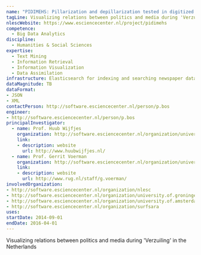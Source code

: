```yaml
---
name: "PIDIMEHS: Pillarization and depillarization tested in digitized media historical sources"
tagLine: Visualizing relations between politics and media during 'Verzuiling' in the Netherlands
nlescWebsite: https://www.esciencecenter.nl/project/pidimehs
competence:
  - Big Data Analytics
discipline:
  - Humanities & Social Sciences
expertise:
  - Text Mining
  - Information Retrieval
  - Information Visualization
  - Data Assimilation
infrastructure: Elasticsearch for indexing and searching newspaper data, iPython notebook for interactive analysis
dataMagnitude: TB
dataFormat:
- JSON
- XML
contactPerson: http://software.esciencecenter.nl/person/p.bos
engineer:
- http://software.esciencecenter.nl/person/p.bos
principalInvestigator:
  - name: Prof. Huub Wijfjes
    organization: http://software.esciencecenter.nl/organization/university.of.groningen
    link:
    - description: website
      url: http://www.huubwijfjes.nl/
  - name: Prof. Gerrit Voerman
    organization: http://software.esciencecenter.nl/organization/university.of.groningen
    link:
    - description: website
      url: http://www.rug.nl/staff/g.voerman/
involvedOrganization:
- http://software.esciencecenter.nl/organization/nlesc
- http://software.esciencecenter.nl/organization/university.of.groningen
- http://software.esciencecenter.nl/organization/university.of.amsterdam
- http://software.esciencecenter.nl/organization/surfsara
uses:
startDate: 2014-09-01
endDate: 2016-04-01
---
```


Visualizing relations between politics and media during 'Verzuiling' in the Netherlands